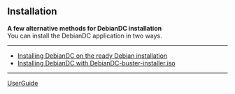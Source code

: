 ## Installation

**A few alternative methods for DebianDC installation** <br>
You can install the DebianDC application in two ways. <br>

---

- [Installing DebianDC on the ready Debian installation](https://github.com/eesmer/DebianDC/blob/master/docs/DebianDC-UserGuide/installation/installation_from_script.md) <br>
- [Installing DebianDC with DebianDC-buster-installer.iso](https://github.com/eesmer/DebianDC/blob/master/docs/DebianDC-UserGuide/installation/installation_from_iso.md) <br>

---

[UserGuide](https://github.com/eesmer/DebianDC/blob/master/docs/DebianDC-UserGuide/DebianDC-UserGuide.md)
